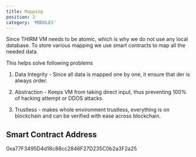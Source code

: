 ```yaml
---
title: Mapping
position: 2
category: 'MODULES'
---
```


Since THIRM VM needs to be atomic, which is why we do not use any local database. To store various mapping we use smart contracts to map all the needed data.


This helps solve following problems

1. Data Integrity - Since all data is mapped one by one, it ensure that der is always order.

2. Abstraction - Keeps VM from taking direct input, thus preventing 100% of hacking attempt or DDOS attacks.

3. Trustless - makes whole environment trustless, everything is on blockchain and can be verified with ease across blockchain.



## Smart Contract Address

0xa77F3495D4d18c88cc2846F27D235C0b2a3F2a25
